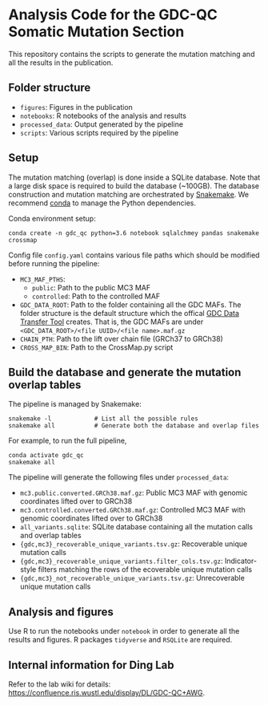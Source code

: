 # Analysis Code for the GDC-QC Somatic Mutation Section
This repository contains the scripts to generate the mutation matching and all the results in the publication.


## Folder structure
- `figures`: Figures in the publication
- `notebooks`: R notebooks of the analysis and results 
- `processed_data`: Output generated by the pipeline
- `scripts`: Various scripts required by the pipeline


## Setup
The mutation matching (overlap) is done inside a SQLite database. Note that a large disk space is required to build the database (~100GB). The database construction and mutation matching are orchestrated by [Snakemake]. We recommend [conda] to manage the Python dependencies.

Conda environment setup:

    conda create -n gdc_qc python=3.6 notebook sqlalchmey pandas snakemake crossmap

Config file `config.yaml` contains various file paths which should be modified before running the pipeline:

- `MC3_MAF_PTHS`: 
    - `public`: Path to the public MC3 MAF
    - `controlled`: Path to the controlled MAF
- `GDC_DATA_ROOT`: Path to the folder containing all the GDC MAFs. The folder structure is the default structure which the offical [GDC Data Transfer Tool][gdc-client] creates. That is, the GDC MAFs are under `<GDC_DATA_ROOT>/<file UUID>/<file name>.maf.gz`
- `CHAIN_PTH`: Path to the lift over chain file (GRCh37 to GRCh38)
- `CROSS_MAP_BIN`:  Path to the CrossMap.py script


## Build the database and generate the mutation overlap tables
The pipeline is managed by Snakemake:

    snakemake -l            # List all the possible rules
    snakemake all           # Generate both the database and overlap files

For example, to run the full pipeline, 

    conda activate gdc_qc
    snakemake all

The pipeline will generate the following files under `processed_data`:

- `mc3.public.converted.GRCh38.maf.gz`: Public MC3 MAF with genomic coordinates lifted over to GRCh38
- `mc3.controlled.converted.GRCh38.maf.gz`: Controlled MC3 MAF with genomic coordinates lifted over to GRCh38
- `all_variants.sqlite`: SQLite database containing all the mutation calls and overlap tables
- `{gdc,mc3}_recoverable_unique_variants.tsv.gz`: Recoverable unique mutation calls
- `{gdc,mc3}_recoverable_unique_variants.filter_cols.tsv.gz`: Indicator-style filters matching the rows of the ecoverable unique mutation calls
- `{gdc,mc3}_not_recoverable_unique_variants.tsv.gz`: Unrecoverable unique mutation calls

[Snakemake]: https://snakemake.readthedocs.io/en/stable/
[conda]: https://conda.io/docs/
[gdc-client]: https://gdc.cancer.gov/access-data/gdc-data-transfer-tool


## Analysis and figures
Use R to run the notebooks under `notebook` in order to generate all the results and figures. R packages `tidyverse` and `RSQLite` are required.


## Internal information for Ding Lab
Refer to the lab wiki for details: <https://confluence.ris.wustl.edu/display/DL/GDC-QC+AWG>.
